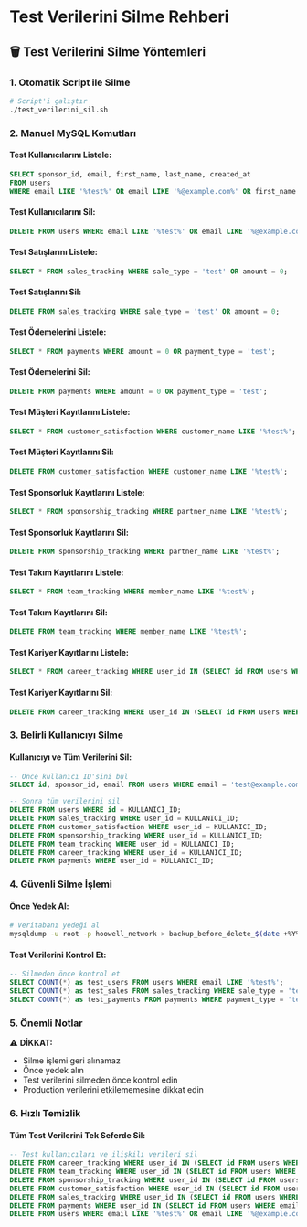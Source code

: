 # Test Verilerini Silme Rehberi

## 🗑️ Test Verilerini Silme Yöntemleri

### 1. Otomatik Script ile Silme
```bash
# Script'i çalıştır
./test_verilerini_sil.sh
```

### 2. Manuel MySQL Komutları

#### Test Kullanıcılarını Listele:
```sql
SELECT sponsor_id, email, first_name, last_name, created_at 
FROM users 
WHERE email LIKE '%test%' OR email LIKE '%@example.com%' OR first_name LIKE '%test%';
```

#### Test Kullanıcılarını Sil:
```sql
DELETE FROM users WHERE email LIKE '%test%' OR email LIKE '%@example.com%' OR first_name LIKE '%test%';
```

#### Test Satışlarını Listele:
```sql
SELECT * FROM sales_tracking WHERE sale_type = 'test' OR amount = 0;
```

#### Test Satışlarını Sil:
```sql
DELETE FROM sales_tracking WHERE sale_type = 'test' OR amount = 0;
```

#### Test Ödemelerini Listele:
```sql
SELECT * FROM payments WHERE amount = 0 OR payment_type = 'test';
```

#### Test Ödemelerini Sil:
```sql
DELETE FROM payments WHERE amount = 0 OR payment_type = 'test';
```

#### Test Müşteri Kayıtlarını Listele:
```sql
SELECT * FROM customer_satisfaction WHERE customer_name LIKE '%test%';
```

#### Test Müşteri Kayıtlarını Sil:
```sql
DELETE FROM customer_satisfaction WHERE customer_name LIKE '%test%';
```

#### Test Sponsorluk Kayıtlarını Listele:
```sql
SELECT * FROM sponsorship_tracking WHERE partner_name LIKE '%test%';
```

#### Test Sponsorluk Kayıtlarını Sil:
```sql
DELETE FROM sponsorship_tracking WHERE partner_name LIKE '%test%';
```

#### Test Takım Kayıtlarını Listele:
```sql
SELECT * FROM team_tracking WHERE member_name LIKE '%test%';
```

#### Test Takım Kayıtlarını Sil:
```sql
DELETE FROM team_tracking WHERE member_name LIKE '%test%';
```

#### Test Kariyer Kayıtlarını Listele:
```sql
SELECT * FROM career_tracking WHERE user_id IN (SELECT id FROM users WHERE email LIKE '%test%');
```

#### Test Kariyer Kayıtlarını Sil:
```sql
DELETE FROM career_tracking WHERE user_id IN (SELECT id FROM users WHERE email LIKE '%test%');
```

### 3. Belirli Kullanıcıyı Silme

#### Kullanıcıyı ve Tüm Verilerini Sil:
```sql
-- Önce kullanıcı ID'sini bul
SELECT id, sponsor_id, email FROM users WHERE email = 'test@example.com';

-- Sonra tüm verilerini sil
DELETE FROM users WHERE id = KULLANICI_ID;
DELETE FROM sales_tracking WHERE user_id = KULLANICI_ID;
DELETE FROM customer_satisfaction WHERE user_id = KULLANICI_ID;
DELETE FROM sponsorship_tracking WHERE user_id = KULLANICI_ID;
DELETE FROM team_tracking WHERE user_id = KULLANICI_ID;
DELETE FROM career_tracking WHERE user_id = KULLANICI_ID;
DELETE FROM payments WHERE user_id = KULLANICI_ID;
```

### 4. Güvenli Silme İşlemi

#### Önce Yedek Al:
```bash
# Veritabanı yedeği al
mysqldump -u root -p hoowell_network > backup_before_delete_$(date +%Y%m%d_%H%M%S).sql
```

#### Test Verilerini Kontrol Et:
```sql
-- Silmeden önce kontrol et
SELECT COUNT(*) as test_users FROM users WHERE email LIKE '%test%';
SELECT COUNT(*) as test_sales FROM sales_tracking WHERE sale_type = 'test';
SELECT COUNT(*) as test_payments FROM payments WHERE payment_type = 'test';
```

### 5. Önemli Notlar

⚠️ **DİKKAT:**
- Silme işlemi geri alınamaz
- Önce yedek alın
- Test verilerini silmeden önce kontrol edin
- Production verilerini etkilememesine dikkat edin

### 6. Hızlı Temizlik

#### Tüm Test Verilerini Tek Seferde Sil:
```sql
-- Test kullanıcıları ve ilişkili verileri sil
DELETE FROM career_tracking WHERE user_id IN (SELECT id FROM users WHERE email LIKE '%test%');
DELETE FROM team_tracking WHERE user_id IN (SELECT id FROM users WHERE email LIKE '%test%');
DELETE FROM sponsorship_tracking WHERE user_id IN (SELECT id FROM users WHERE email LIKE '%test%');
DELETE FROM customer_satisfaction WHERE user_id IN (SELECT id FROM users WHERE email LIKE '%test%');
DELETE FROM sales_tracking WHERE user_id IN (SELECT id FROM users WHERE email LIKE '%test%');
DELETE FROM payments WHERE user_id IN (SELECT id FROM users WHERE email LIKE '%test%');
DELETE FROM users WHERE email LIKE '%test%' OR email LIKE '%@example.com%';
```
